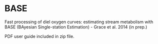 BASE
====

Fast processing of diel oxygen curves: estimating stream metabolism with BASE (BAyesian Single-station Estimation) - Grace et al. 2014 (in prep.)

PDF user guide included in zip file.
